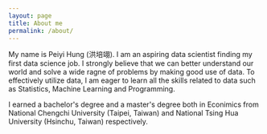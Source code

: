 ```yaml
---
layout: page
title: About me
permalink: /about/
---
```


My name is Peiyi Hung (洪培翊). I am an aspiring data scientist finding my first data science job. I strongly believe that we can better understand our world and solve a wide ragne of problems by making good use of data. To effectively utilize data, I am eager to learn all the skills related to data such as Statistics, Machine Learning and Programming.

I earned a bachelor's degree and a master's degree both in Econimics from National Chengchi University (Taipei, Taiwan) and National Tsing Hua University (Hsinchu, Taiwan) respectively.





